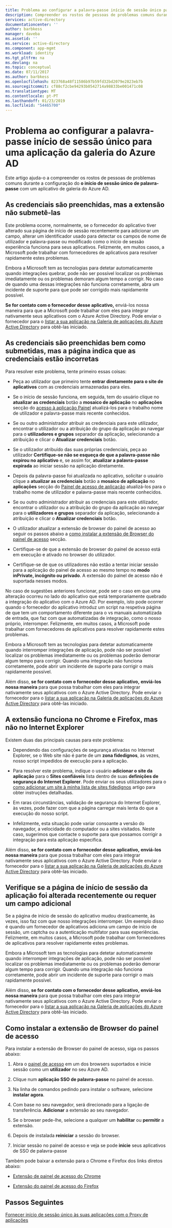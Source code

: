 ```yaml
---
title: Problema ao configurar a palavra-passe início de sessão único para uma aplicação da galeria do Azure AD | Documentos da Microsoft
description: Compreender os rostos de pessoas de problemas comuns durante a configuração do logon único de palavra-passe para aplicações que já estão listados na Galeria de aplicações do Azure AD
services: active-directory
documentationcenter: ''
author: barbkess
manager: daveba
ms.assetid: ''
ms.service: active-directory
ms.component: app-mgmt
ms.workload: identity
ms.tgt_pltfrm: na
ms.devlang: na
ms.topic: conceptual
ms.date: 07/11/2017
ms.author: barbkess
ms.openlocfilehash: 823768a48f11586b97b59fd32bd2079e2823eb7b
ms.sourcegitcommit: cf88cf2cbe94293b0542714a98833be001471c08
ms.translationtype: MT
ms.contentlocale: pt-PT
ms.lasthandoff: 01/23/2019
ms.locfileid: "54465700"
---
```

# <a name="problem-configuring-password-single-sign-on-for-an-azure-ad-gallery-application"></a>Problema ao configurar a palavra-passe início de sessão único para uma aplicação da galeria do Azure AD

Este artigo ajuda-o a compreender os rostos de pessoas de problemas comuns durante a configuração do **o início de sessão único de palavra-passe** com um aplicativo de galeria do Azure AD.

## <a name="credentials-are-filled-in-but-the-extension-does-not-submit-them"></a>As credenciais são preenchidas, mas a extensão não submetê-las

Este problema ocorre, normalmente, se o fornecedor do aplicativo tiver alterado sua página de início de sessão recentemente para adicionar um campo, alterar um identificador usado para detectar os campos de nome de utilizador e palavra-passe ou modificado como o início de sessão experiência funciona para seus aplicativos. Felizmente, em muitos casos, a Microsoft pode trabalhar com fornecedores de aplicativos para resolver rapidamente estes problemas.

Embora a Microsoft tem as tecnologias para detetar automaticamente quando integrações quebrar, pode não ser possível localizar os problemas imediatamente ou os problemas demoram algum tempo a corrigir. No caso de quando uma dessas integrações não funciona corretamente, abra um incidente de suporte para que pode ser corrigido mais rapidamente possível.

**Se for contato com o fornecedor desse aplicativo,** enviá-los nossa maneira para que a Microsoft pode trabalhar com eles para integrar nativamente seus aplicativos com o Azure Active Directory. Pode enviar o fornecedor para o [listar a sua aplicação na Galeria de aplicações do Azure Active Directory](../develop/howto-app-gallery-listing.md) para obtê-las iniciado.

## <a name="credentials-are-filled-in-and-submitted-but-the-page-indicates-the-credentials-are-incorrect"></a>As credenciais são preenchidas bem como submetidas, mas a página indica que as credenciais estão incorretas

Para resolver este problema, tente primeiro essas coisas:

-   Peça ao utilizador que primeiro tente **entrar diretamente para o site de aplicativos** com as credenciais armazenadas para eles.

  * Se o início de sessão funciona, em seguida, tem do usuário clique no **atualizar as credenciais** botão a **mosaico de aplicação** no **aplicações** secção do [acesso à aplicação Painel](https://myapps.microsoft.com/) atualizá-los para o trabalho nome de utilizador e palavra-passe mais recente conhecidos.

   * Se ou outro administrador atribuir as credenciais para este utilizador, encontrar o utilizador ou a atribuição do grupo da aplicação ao navegar para o **utilizadores e grupos** separador da aplicação, selecionando a atribuição e clicar o  **Atualizar credenciais** botão.

-   Se o utilizador atribuído das suas próprias credenciais, peça ao utilizador **Certifique-se não se esqueça de que a palavra-passe não expirou no aplicativo** e, se assim for, **atualizar a palavra-passe expirada** ao iniciar sessão na aplicação diretamente.

   * Depois da palavra-passe foi atualizada no aplicativo, solicitar o usuário clique a **atualizar as credenciais** botão a **mosaico de aplicação** no **aplicações** secção do [Painel de acesso de aplicação](https://myapps.microsoft.com/) atualizá-los para o trabalho nome de utilizador e palavra-passe mais recente conhecidos.

   * Se ou outro administrador atribuir as credenciais para este utilizador, encontrar o utilizador ou a atribuição do grupo da aplicação ao navegar para o **utilizadores e grupos** separador da aplicação, selecionando a atribuição e clicar o  **Atualizar credenciais** botão.

-   O utilizador atualizar a extensão de browser do painel de acesso ao seguir os passos abaixo a [como instalar a extensão de Browser do painel de acesso](#how-to-install-the-access-panel-browser-extension) secção.

-   Certifique-se de que a extensão de browser do painel de acesso está em execução e ativado no browser do utilizador.

-   Certifique-se de que os utilizadores não estão a tentar iniciar sessão para a aplicação do painel de acesso ao mesmo tempo no **modo inPrivate, incógnito ou privado**. A extensão do painel de acesso não é suportada nesses modos.

No caso de sugestões anteriores funcionar, pode ser o caso em que uma alteração ocorreu no lado do aplicativo que está temporariamente quebrado a integração do aplicativo com o Azure AD. Por exemplo, isto pode ocorrer quando o fornecedor do aplicativo introduz um script na respetiva página de que tem um comportamento diferente para o vs manuais automatizada de entrada, que faz com que automatizadas de integração, como o nosso próprio, interromper. Felizmente, em muitos casos, a Microsoft pode trabalhar com fornecedores de aplicativos para resolver rapidamente estes problemas.

Embora a Microsoft tem as tecnologias para detetar automaticamente quando interromper integrações de aplicação, pode não ser possível localizar os problemas imediatamente ou os problemas poderão demorar algum tempo para corrigir. Quando uma integração não funciona corretamente, pode abrir um incidente de suporte para corrigir o mais rapidamente possível. 

Além disso, **se for contato com o fornecedor desse aplicativo,** **enviá-los nossa maneira** para que possa trabalhar com eles para integrar nativamente seus aplicativos com o Azure Active Directory. Pode enviar o fornecedor para o [listar a sua aplicação na Galeria de aplicações do Azure Active Directory](../develop/howto-app-gallery-listing.md) para obtê-las iniciado.

## <a name="the-extension-works-in-chrome-and-firefox-but-not-in-internet-explorer"></a>A extensão funciona no Chrome e Firefox, mas não no Internet Explorer

Existem duas das principais causas para este problema:

-   Dependendo das configurações de segurança ativadas no Internet Explorer, se o Web site não é parte de um **zona fidedignos**, às vezes, nosso script impedidos de execução para a aplicação.

  *  Para resolver este problema, indique o usuário **adicionar o site da aplicação** para o **Sites confiáveis** lista dentro de suas **definições de segurança do Internet Explorer**. Pode enviar os seus utilizadores para o [como adicionar um site à minha lista de sites fidedignos](https://answers.microsoft.com/en-us/ie/forum/ie9-windows_7/how-do-i-add-a-site-to-my-trusted-sites-list/98cc77c8-b364-e011-8dfc-68b599b31bf5) artigo para obter instruções detalhadas.

-   Em raras circunstâncias, validação de segurança do Internet Explorer, às vezes, pode fazer com que a página carregar mais lenta do que a execução do nosso script.

   * Infelizmente, esta situação pode variar consoante a versão do navegador, a velocidade do computador ou a sites visitados. Neste caso, sugerimos que contacte o suporte para que possamos corrigir a integração para esta aplicação específica.

Além disso, **se for contato com o fornecedor desse aplicativo,** **enviá-los nossa maneira** para que possa trabalhar com eles para integrar nativamente seus aplicativos com o Azure Active Directory. Pode enviar o fornecedor para o [listar a sua aplicação na Galeria de aplicações do Azure Active Directory](../develop/howto-app-gallery-listing.md) para obtê-las iniciado.

## <a name="check-if-the-applications-login-page-has-changed-recently-or-requires-an-additional-field"></a>Verifique se a página de início de sessão da aplicação foi alterada recentemente ou requer um campo adicional

Se a página de início de sessão do aplicativo mudou drasticamente, às vezes, isso faz com que nosso integrações interromper. Um exemplo disso é quando um fornecedor de aplicativos adiciona um campo de início de sessão, um captcha ou a autenticação multifator para suas experiências. Felizmente, em muitos casos, a Microsoft pode trabalhar com fornecedores de aplicativos para resolver rapidamente estes problemas.

Embora a Microsoft tem as tecnologias para detetar automaticamente quando interromper integrações de aplicação, pode não ser possível localizar os problemas imediatamente ou os problemas poderão demorar algum tempo para corrigir. Quando uma integração não funciona corretamente, pode abrir um incidente de suporte para corrigir o mais rapidamente possível. 

Além disso, **se for contato com o fornecedor desse aplicativo,** **enviá-los nossa maneira** para que possa trabalhar com eles para integrar nativamente seus aplicativos com o Azure Active Directory. Pode enviar o fornecedor para o [listar a sua aplicação na Galeria de aplicações do Azure Active Directory](../develop/howto-app-gallery-listing.md) para obtê-las iniciado.

## <a name="how-to-install-the-access-panel-browser-extension"></a>Como instalar a extensão de Browser do painel de acesso

Para instalar a extensão de Browser do painel de acesso, siga os passos abaixo:

1.  Abra o [painel de acesso](https://myapps.microsoft.com) em um dos browsers suportados e inicie sessão como um **utilizador** no seu Azure AD.

2.  Clique num **aplicação SSO de palavra-passe** no painel de acesso.

3.  Na linha de comandos pedindo para instalar o software, selecione **instalar agora**.

4.  Com base no seu navegador, será direcionado para a ligação de transferência. **Adicionar** a extensão ao seu navegador.

5.  Se o browser pede-lhe, selecione a qualquer um **habilitar** ou **permitir** a extensão.

6.  Depois de instalada **reiniciar** a sessão do browser.

7.  Iniciar sessão no painel de acesso e veja se pode **inicie** seus aplicativos de SSO de palavra-passe

Também pode baixar a extensão para o Chrome e Firefox dos links diretos abaixo:

-   [Extensão de painel de acesso do Chrome](https://chrome.google.com/webstore/detail/access-panel-extension/ggjhpefgjjfobnfoldnjipclpcfbgbhl)

-   [Extensão do painel de acesso do Firefox](https://addons.mozilla.org/firefox/addon/access-panel-extension/)

## <a name="next-steps"></a>Passos Seguintes
[Fornecer início de sessão único às suas aplicações com o Proxy de aplicações](application-proxy-configure-single-sign-on-with-kcd.md)

